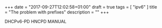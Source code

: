+++
date = "2017-09-27T12:02:58+01:00"
draft = true
tags = [ "ipv6" ]
title = "The problem with prefixes"
description = ""
+++

DHCPv6-PD
HNCPD
MANUAL

